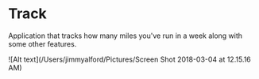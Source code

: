 # Track
Application that tracks how many miles you've run in a week along with some other features.

![Alt text](/Users/jimmyalford/Pictures/Screen Shot 2018-03-04 at 12.15.16 AM)
